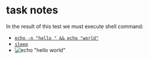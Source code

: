 # task notes
In the result of this test we must execute shell command:
- [`echo -n "hello " && echo "world"`](./main.files/cmd.log)
- [`sleep`](./main.files/cmd0.log)
- ![`echo "hello world"`](<no image in clipboard>)
